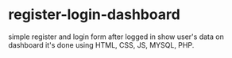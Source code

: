# register-login-dashboard
simple register and login form 
after logged in show user's data on dashboard 
it's done using HTML, CSS, JS, MYSQL, PHP.
